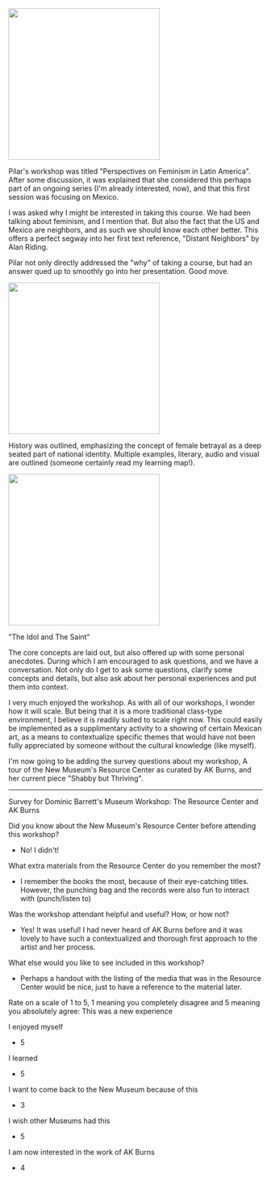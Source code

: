 <!--- Notes for presentation, and starting point or March 4th assignment --->

<img src="http://www.dominicbarrett.com/itpblog/wp-content/uploads/2017/02/IMG_20170226_150656918.jpg" height="300">

Pilar's workshop was titled "Perspectives on Feminism in Latin America". After some discussion, it was explained that she considered this perhaps part of an ongoing series (I'm already interested, now), and that this first session was focusing on Mexico.

I was asked why I might be interested in taking this course. We had been talking about feminism, and I mention that. But also the fact that the US and Mexico are neighbors, and as such we should know each other better. This offers a perfect segway into her first text reference, "Distant Neighbors" by Alan Riding.

Pilar not only directly addressed the "why" of taking a course, but had an answer qued up to smoothly go into her presentation. Good move.

<img src="http://www.dominicbarrett.com/itpblog/wp-content/uploads/2017/02/IMG_20170226_150739931.jpg" height="300">

History was outlined, emphasizing the concept of female betrayal as a deep seated part of national identity. Multiple examples, literary, audio and visual are outlined (someone certainly read my learning map!).

<img src="http://www.dominicbarrett.com/itpblog/wp-content/uploads/2017/02/IMG_20170226_150718572.jpg" height="300">

"The Idol and The Saint"

The core concepts are laid out, but also offered up with some personal anecdotes. During which I am encouraged to ask questions, and we have a conversation. Not only do I get to ask some questions, clarify some concepts and details, but also ask about her personal experiences and put them into context.


I very much enjoyed the workshop. As with all of our workshops, I wonder how it will scale. But being that it is a more traditional class-type environment, I believe it is readily suited to scale right now. This could easily be implemented as a supplimentary activity to a showing of certain Mexican art, as a means to contextualize specific themes that would have not been fully appreciated by someone without the cultural knowledge (like myself).



I'm now going to be adding the survey questions about my workshop, A tour of the New Museum's Resource Center as curated by AK Burns, and her current piece "Shabby but Thriving".

----------------------------------

Survey for Dominic Barrett's Museum Workshop: The Resource Center and AK Burns

Did you know about the New Museum's Resource Center before attending this workshop?

  - No! I didn't!


What extra materials from the Resource Center do you remember the most?

  - I remember the books the most, because of their eye-catching titles. However, the punching bag and the records were also fun to interact with (punch/listen to)


Was the workshop attendant helpful and useful? How, or how not?

  - Yes! It was useful! I had never heard of AK Burns before and it was lovely to have such a contextualized and thorough first approach to the artist and her process. 


What else would you like to see included in this workshop?

  - Perhaps a handout with the listing of the media that was in the Resource Center would be nice, just to have a reference to the material later. 

Rate on a scale of 1 to 5, 1 meaning you completely disagree and 5 meaning you absolutely agree:
This was a new experience

I enjoyed myself
- 5

I learned
- 5

I want to come back to the New Museum because of this
- 3

I wish other Museums had this
- 5

I am now interested in the work of AK Burns
- 4
